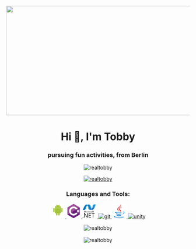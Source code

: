 <p align="center">
  <img width="600" height="300" src=https://data.whicdn.com/images/319220605/original.gif>
</p>

<h1 align="center">Hi 👋, I'm Tobby</h1>
<h3 align="center">pursuing fun activities, from Berlin</h3>



<p align="center"> <img src="https://komarev.com/ghpvc/?username=realtobby&label=Profile%20views&color=0e75b6&style=flat" alt="realtobby" /> </p>

<p align="center"> <a href="https://github.com/ryo-ma/github-profile-trophy"><img src="https://github-profile-trophy.vercel.app/?username=realtobby" alt="realtobby" /></a> </p>


<h3 align="center">Languages and Tools:</h3>
<p align="center"> <a href="https://developer.android.com" target="_blank"> <img src="https://raw.githubusercontent.com/devicons/devicon/master/icons/android/android-original-wordmark.svg" alt="android" width="40" height="40"/> </a> <a href="https://www.w3schools.com/cs/" target="_blank"> <img src="https://raw.githubusercontent.com/devicons/devicon/master/icons/csharp/csharp-original.svg" alt="csharp" width="40" height="40"/> </a> <a href="https://dotnet.microsoft.com/" target="_blank"> <img src="https://raw.githubusercontent.com/devicons/devicon/master/icons/dot-net/dot-net-original-wordmark.svg" alt="dotnet" width="40" height="40"/> </a> <a href="https://git-scm.com/" target="_blank"> <img src="https://www.vectorlogo.zone/logos/git-scm/git-scm-icon.svg" alt="git" width="40" height="40"/> </a> <a href="https://www.java.com" target="_blank"> <img src="https://raw.githubusercontent.com/devicons/devicon/master/icons/java/java-original.svg" alt="java" width="40" height="40"/> </a> <a href="https://unity.com/" target="_blank"> <img src="https://www.vectorlogo.zone/logos/unity3d/unity3d-icon.svg" alt="unity" width="40" height="40"/> </a> </p>

<p align="center"><img align="center" src="https://github-readme-stats.vercel.app/api/top-langs?username=realtobby&show_icons=true&locale=en&layout=compact" alt="realtobby" /></p>

<p align="center"><img align="center" src="https://github-readme-streak-stats.herokuapp.com/?user=realtobby&" alt="realtobby" /></p>

